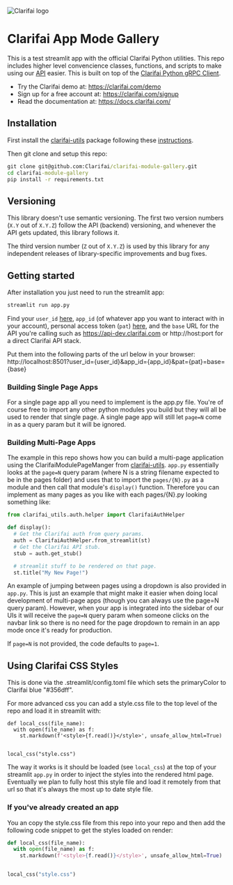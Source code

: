 ![Clarifai logo](https://www.clarifai.com/hs-fs/hubfs/logo/Clarifai/clarifai-740x150.png?width=240)

# Clarifai App Mode Gallery


This is a test streamlit app with  the official Clarifai Python utilities. This repo includes higher level convencience classes, functions, and scripts to make using our [API](https://docs.clarifai.com) easier. This is built on top of the [Clarifai Python gRPC Client](https://github.com/Clarifai/clarifai-python-grpc).

* Try the Clarifai demo at: https://clarifai.com/demo
* Sign up for a free account at: https://clarifai.com/signup
* Read the documentation at: https://docs.clarifai.com/

## Installation

First install the [clarifai-utils](https://github.com/Clarifai/clarifai-utils) package following these [instructions](https://github.com/Clarifai/clarifai-utils#installation).

Then git clone and setup this repo:
```cmd
git clone git@github.com:Clarifai/clarifai-module-gallery.git
cd clarifai-module-gallery
pip install -r requirements.txt
```

## Versioning

This library doesn't use semantic versioning. The first two version numbers (`X.Y` out of `X.Y.Z`) follow the API (backend) versioning, and
whenever the API gets updated, this library follows it.

The third version number (`Z` out of `X.Y.Z`) is used by this library for any independent releases of library-specific improvements and bug fixes.

## Getting started

After installation you just need to run the streamlit app:
```cmd
streamlit run app.py
```

Find your `user_id` [here](https://portal.clarifai.com/settings/profile), `app_id` (of whatever app you  want to interact with in your account), personal access token (`pat`) [here](https://portal.clarifai.com/settings/authentication), and the `base` URL for the API you're calling such as https://api-dev.clarifai.com or http://host:port for a direct Clarifai API stack.

Put them into the following parts of the url below in your browser:
http://localhost:8501?user_id={user_id}&app_id={app_id}&pat={pat}=base={base}


### Building Single Page Apps
For a single page app all you need to implement is the app.py file. You're of course free to import any other python modules you build but they will all be used to render that single page. A single page app will still let `page=N` come in as a query param but it will be ignored.

### Building Multi-Page Apps
The example in this repo shows how you can build a multi-page application using the ClarifaiModulePageManger from [clarifai-utils](https://github.com/Clarifai/clarifai-python-utils). `app.py` essentially looks at the `page=N` query param (where N is a string filename expected to be in the pages folder) and uses that to import the `pages/{N}.py` as a module and then call that module's `display()` function. Therefore you can implement as many pages as you like with each pages/{N}.py looking something like:
```python
from clarifai_utils.auth.helper import ClarifaiAuthHelper

def display():
  # Get the Clarifai auth from query params.
  auth = ClarifaiAuthHelper.from_streamlit(st)
  # Get the Clarifai API stub.
  stub = auth.get_stub()

  # streamlit stuff to be rendered on that page.
  st.title("My New Page!")
```

An example of jumping between pages using a dropdown is also provided in `app.py`. This is just an example that might make it easier when doing local development of multi-page apps (though you can always use the page=N query param). However, when your app is integrated into the sidebar of our UIs it will receive the `page=N` query param when someone clicks on the navbar link so there is no need for the page dropdown to remain in an app mode once it's ready for production.

If `page=N` is not provided, the code defaults to `page=1`.

## Using Clarifai CSS Styles

This is done via the .streamlit/config.toml file which sets the primaryColor to Clarifai blue "#356dff".

For more advanced css you can add a style.css file to the top level of the repo and load it in streamlit with:
```
def local_css(file_name):
  with open(file_name) as f:
    st.markdown(f'<style>{f.read()}</style>', unsafe_allow_html=True)


local_css("style.css")
```

The way it works is it should be loaded (see `local_css`) at the top of your streamlit `app.py` in order to inject the styles into the rendered html page. Eventually we plan to fully host this style file and load it remotely from that url so that it's always the most up to date style file.

### If you've already created an app

You an copy the style.css file from this repo into your repo and then add the following code snippet to get the styles loaded on render:
```python
def local_css(file_name):
  with open(file_name) as f:
    st.markdown(f'<style>{f.read()}</style>', unsafe_allow_html=True)


local_css("style.css")
```
